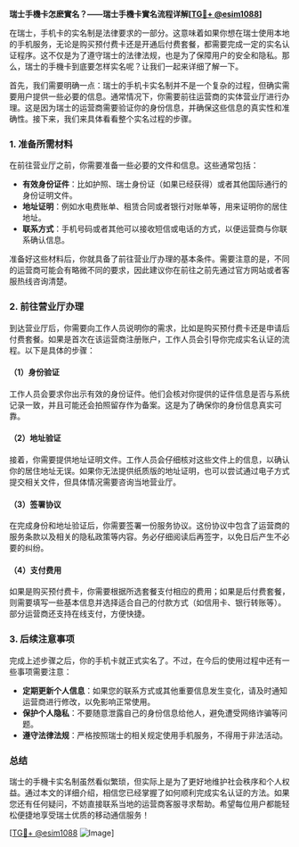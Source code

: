 **瑞士手機卡怎麽實名？——瑞士手機卡實名流程详解[[TG💪+ @esim1088](https://t.me/s/esim1088)]**

在瑞士，手机卡的实名制是法律要求的一部分。这意味着如果你想在瑞士使用本地的手机服务，无论是购买预付费卡还是开通后付费套餐，都需要完成一定的实名认证程序。这不仅是为了遵守瑞士的法律法规，也是为了保障用户的安全和隐私。那么，瑞士的手機卡到底要怎样实名呢？让我们一起来详细了解一下。

首先，我们需要明确一点：瑞士的手机卡实名制并不是一个复杂的过程，但确实需要用户提供一些必要的信息。通常情况下，你需要前往运营商的实体营业厅进行办理。这是因为瑞士的运营商需要验证你的身份信息，并确保这些信息的真实性和准确性。接下来，我们来具体看看整个实名过程的步骤。

### 1. 准备所需材料

在前往营业厅之前，你需要准备一些必要的文件和信息。这些通常包括：

- **有效身份证件**：比如护照、瑞士身份证（如果已经获得）或者其他国际通行的身份证明文件。
- **地址证明**：例如水电费账单、租赁合同或者银行对账单等，用来证明你的居住地址。
- **联系方式**：手机号码或者其他可以接收短信或电话的方式，以便运营商与你联系确认信息。

准备好这些材料后，你就具备了前往营业厅办理的基本条件。需要注意的是，不同的运营商可能会有略微不同的要求，因此建议你在前往之前先通过官方网站或者客服热线咨询清楚。

### 2. 前往营业厅办理

到达营业厅后，你需要向工作人员说明你的需求，比如是购买预付费卡还是申请后付费套餐。如果是首次在该运营商注册账户，工作人员会引导你完成实名认证的流程。以下是具体的步骤：

#### （1）身份验证

工作人员会要求你出示有效的身份证件。他们会核对你提供的证件信息是否与系统记录一致，并且可能还会拍照留存作为备案。这是为了确保你的身份信息真实可靠。

#### （2）地址验证

接着，你需要提供地址证明文件。工作人员会仔细核对这些文件上的信息，以确认你的居住地址无误。如果你无法提供纸质版的地址证明，也可以尝试通过电子方式提交相关文件，但具体情况需要咨询当地营业厅。

#### （3）签署协议

在完成身份和地址验证后，你需要签署一份服务协议。这份协议中包含了运营商的服务条款以及相关的隐私政策等内容。务必仔细阅读后再签字，以免日后产生不必要的纠纷。

#### （4）支付费用

如果是购买预付费卡，你需要根据所选套餐支付相应的费用；如果是后付费套餐，则需要填写一些基本信息并选择适合自己的付款方式（如信用卡、银行转账等）。部分运营商还支持在线支付，方便快捷。

### 3. 后续注意事项

完成上述步骤之后，你的手机卡就正式实名了。不过，在今后的使用过程中还有一些事项需要注意：

- **定期更新个人信息**：如果您的联系方式或其他重要信息发生变化，请及时通知运营商进行修改，以免影响正常使用。
- **保护个人隐私**：不要随意泄露自己的身份信息给他人，避免遭受网络诈骗等问题。
- **遵守法律法规**：严格按照瑞士的相关规定使用手机服务，不得用于非法活动。

### 总结

瑞士的手機卡实名制虽然看似繁琐，但实际上是为了更好地维护社会秩序和个人权益。通过本文的详细介绍，相信您已经掌握了如何顺利完成实名认证的方法。如果您还有任何疑问，不妨直接联系当地的运营商客服寻求帮助。希望每位用户都能轻松便捷地享受瑞士优质的移动通信服务！

[[TG💪+ @esim1088](https://t.me/s/esim1088) ![Image](https://i.postimg.cc/4NQfJmqS/Snipaste-2025-05-13-00-14-12.png)]